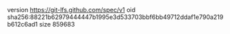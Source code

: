 version https://git-lfs.github.com/spec/v1
oid sha256:88221b62979444447b1995e3d533703bbf6bb49712ddaf1e790a219b612c6ad1
size 859683
